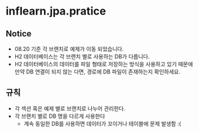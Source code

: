 # inflearn.jpa.pratice

## Notice

- 08.20 기준 각 브랜치로 예제가 이동 되었습니다.
- H2 데이터베이스는 각 브랜치 별로 사용하는 DB가 다릅니다.
- H2 데이터베이스의 데이터를 파일 형태로 저장하는 방식을 사용하고 있기 때문에 만약 DB 연결이 되지 않는 다면, 경로에 DB 파일이 존재하는지 확인하세요.

## 규칙

- 각 섹션 혹은 예제 별로 브랜치로 나누어 관리한다.
- 각 브랜치 별로 DB 명을 다르게 사용한다
    - 계속 동일한 DB를 사용하면 데이터가 꼬이거나 테이블에 문제 발생함 :(
